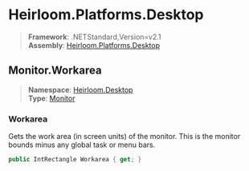 # Heirloom.Platforms.Desktop

> **Framework**: .NETStandard,Version=v2.1  
> **Assembly**: [Heirloom.Platforms.Desktop][0]  

## Monitor.Workarea

> **Namespace**: [Heirloom.Desktop][0]  
> **Type**: [Monitor][1]  

### Workarea

Gets the work area (in screen units) of the monitor. This is the monitor bounds minus any global task or menu bars.

```cs
public IntRectangle Workarea { get; }
```

[0]: ../../../Heirloom.Platforms.Desktop.md
[1]: ../Monitor.md
